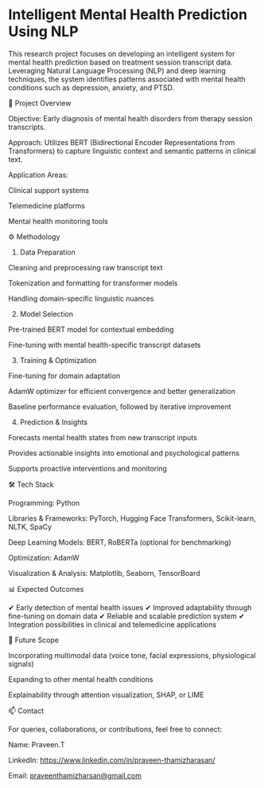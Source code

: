 # Intelligent Mental Health Prediction Using NLP

This research project focuses on developing an intelligent system for mental health prediction based on treatment session transcript data. Leveraging Natural Language Processing (NLP) and deep learning techniques, the system identifies patterns associated with mental health conditions such as depression, anxiety, and PTSD.

🔹 Project Overview

Objective: Early diagnosis of mental health disorders from therapy session transcripts.

Approach: Utilizes BERT (Bidirectional Encoder Representations from Transformers) to capture linguistic context and semantic patterns in clinical text.

Application Areas:

Clinical support systems

Telemedicine platforms

Mental health monitoring tools

⚙️ Methodology
1. Data Preparation

Cleaning and preprocessing raw transcript text

Tokenization and formatting for transformer models

Handling domain-specific linguistic nuances

2. Model Selection

Pre-trained BERT model for contextual embedding

Fine-tuning with mental health-specific transcript datasets

3. Training & Optimization

Fine-tuning for domain adaptation

AdamW optimizer for efficient convergence and better generalization

Baseline performance evaluation, followed by iterative improvement

4. Prediction & Insights

Forecasts mental health states from new transcript inputs

Provides actionable insights into emotional and psychological patterns

Supports proactive interventions and monitoring

🛠️ Tech Stack

Programming: Python

Libraries & Frameworks: PyTorch, Hugging Face Transformers, Scikit-learn, NLTK, SpaCy

Deep Learning Models: BERT, RoBERTa (optional for benchmarking)

Optimization: AdamW

Visualization & Analysis: Matplotlib, Seaborn, TensorBoard

📊 Expected Outcomes

✔ Early detection of mental health issues
✔ Improved adaptability through fine-tuning on domain data
✔ Reliable and scalable prediction system
✔ Integration possibilities in clinical and telemedicine applications

📌 Future Scope

Incorporating multimodal data (voice tone, facial expressions, physiological signals)

Expanding to other mental health conditions

Explainability through attention visualization, SHAP, or LIME

📫 Contact

For queries, collaborations, or contributions, feel free to connect:

Name: Praveen.T

LinkedIn: https://www.linkedin.com/in/praveen-thamizharasan/

Email: praveenthamizharsan@gmail.com
